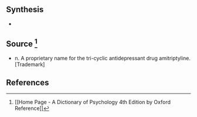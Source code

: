 ## Synthesis
- 
## Source [^1]
- n. A proprietary name for the tri-cyclic antidepressant drug amitriptyline. \[Trademark]
## References

[^1]: [[Home Page - A Dictionary of Psychology 4th Edition by Oxford Reference]]
